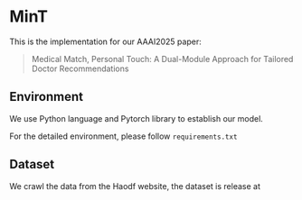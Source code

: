 # MinT

This is the implementation for our AAAI2025 paper:
> Medical Match, Personal Touch: A Dual-Module Approach for Tailored Doctor Recommendations

## Environment
We use Python language and Pytorch library to establish our model. 

For the detailed environment, please follow `requirements.txt`

## Dataset
We crawl the data from the Haodf website, the dataset is release at
